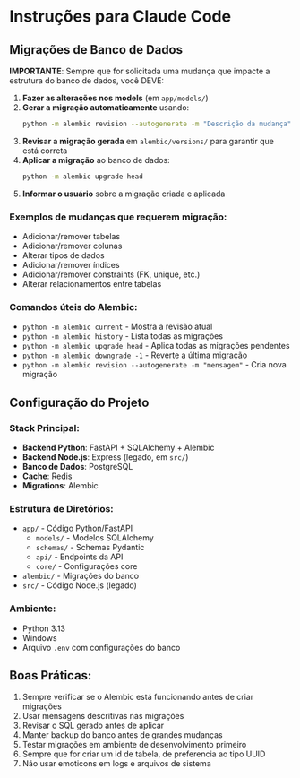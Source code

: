 # Instruções para Claude Code

## Migrações de Banco de Dados

**IMPORTANTE**: Sempre que for solicitada uma mudança que impacte a estrutura do banco de dados, você DEVE:

1. **Fazer as alterações nos models** (em `app/models/`)
2. **Gerar a migração automaticamente** usando:
   ```bash
   python -m alembic revision --autogenerate -m "Descrição da mudança"
   ```
3. **Revisar a migração gerada** em `alembic/versions/` para garantir que está correta
4. **Aplicar a migração** ao banco de dados:
   ```bash
   python -m alembic upgrade head
   ```
5. **Informar o usuário** sobre a migração criada e aplicada

### Exemplos de mudanças que requerem migração:
- Adicionar/remover tabelas
- Adicionar/remover colunas
- Alterar tipos de dados
- Adicionar/remover índices
- Adicionar/remover constraints (FK, unique, etc.)
- Alterar relacionamentos entre tabelas

### Comandos úteis do Alembic:
- `python -m alembic current` - Mostra a revisão atual
- `python -m alembic history` - Lista todas as migrações
- `python -m alembic upgrade head` - Aplica todas as migrações pendentes
- `python -m alembic downgrade -1` - Reverte a última migração
- `python -m alembic revision --autogenerate -m "mensagem"` - Cria nova migração

## Configuração do Projeto

### Stack Principal:
- **Backend Python**: FastAPI + SQLAlchemy + Alembic
- **Backend Node.js**: Express (legado, em `src/`)
- **Banco de Dados**: PostgreSQL
- **Cache**: Redis
- **Migrations**: Alembic

### Estrutura de Diretórios:
- `app/` - Código Python/FastAPI
  - `models/` - Modelos SQLAlchemy
  - `schemas/` - Schemas Pydantic
  - `api/` - Endpoints da API
  - `core/` - Configurações core
- `alembic/` - Migrações do banco
- `src/` - Código Node.js (legado)

### Ambiente:
- Python 3.13
- Windows
- Arquivo `.env` com configurações do banco

## Boas Práticas:
1. Sempre verificar se o Alembic está funcionando antes de criar migrações
2. Usar mensagens descritivas nas migrações
3. Revisar o SQL gerado antes de aplicar
4. Manter backup do banco antes de grandes mudanças
5. Testar migrações em ambiente de desenvolvimento primeiro
6. Sempre que for criar um id de tabela, de preferencia ao tipo UUID
7. Não usar emoticons em logs e arquivos de sistema